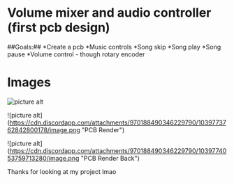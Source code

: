 # Volume mixer and audio controller (first pcb design) #


##Goals:##
*Create a pcb
*Music controls
  *Song skip
  *Song play
  *Song pause
*Volume control - though rotary encoder


# Images #

![picture alt](https://cdn.discordapp.com/attachments/970188490346229790/1039773040604626964/image.png "KiCad screenshot")

![picture alt] (https://cdn.discordapp.com/attachments/970188490346229790/1039773762842800178/image.png "PCB Render")

![picture alt] (https://cdn.discordapp.com/attachments/970188490346229790/1039774053759713280/image.png "PCB Render Back")




Thanks for looking at my project lmao
